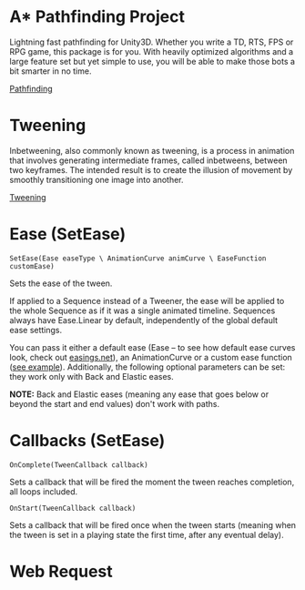 ﻿# A* Pathfinding Project

Lightning fast pathfinding for Unity3D. Whether you write a TD, RTS, FPS or RPG game, this package is for you. With heavily optimized algorithms and a large feature set but yet simple to use, you will be able to make those bots a bit smarter in no time.

[Pathfinding](https://arongranberg.com/astar/)

# Tweening

Inbetweening, also commonly known as tweening, is a process in animation that involves generating intermediate frames, called inbetweens, between two keyframes. The intended result is to create the illusion of movement by smoothly transitioning one image into another.

[Tweening](http://dotween.demigiant.com/)

# Ease (SetEase)

`SetEase(Ease easeType \ AnimationCurve animCurve \ EaseFunction customEase)`

Sets the ease of the tween.

If applied to a Sequence instead of a Tweener, the ease will be applied to the whole Sequence as if it was a single animated timeline. Sequences always have Ease.Linear by default, independently of the global default ease settings.

You can pass it either a default ease (Ease – to see how default ease curves look, check out [easings.net](https://easings.net/)), an AnimationCurve or a custom ease function ([see example](https://forum.unity.com/threads/dotween-hotween-v2-a-unity-tween-engine.260692/page-40#post-2376683)).
Additionally, the following optional parameters can be set: they work only with Back and Elastic eases.

**NOTE:** Back and Elastic eases (meaning any ease that goes below or beyond the start and end values) don't work with paths.

# Callbacks (SetEase)

`OnComplete(TweenCallback callback)`

Sets a callback that will be fired the moment the tween reaches completion, all loops included.

`OnStart(TweenCallback callback)`

Sets a callback that will be fired once when the tween starts (meaning when the tween is set in a playing state the first time, after any eventual delay).

# Web Request

